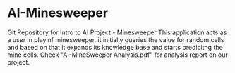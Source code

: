 # AI-Minesweeper
Git Repository for Intro to AI Project - Minesweeper
This application acts as a user in playinf minesweeper, it initially queries the value for random cells and based on that it expands its knowledge base and starts predicitng the mine cells.
Check "AI-MineSweeper Analysis.pdf" for analysis report on our project.